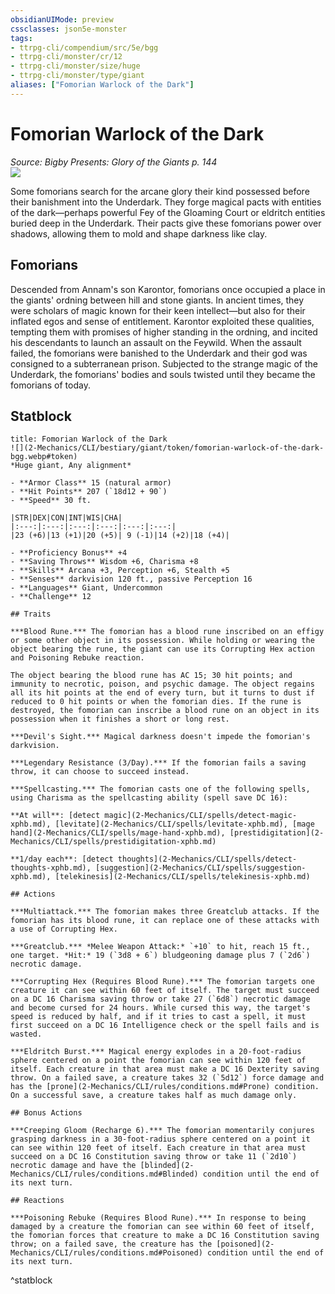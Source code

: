 ```yaml
---
obsidianUIMode: preview
cssclasses: json5e-monster
tags:
- ttrpg-cli/compendium/src/5e/bgg
- ttrpg-cli/monster/cr/12
- ttrpg-cli/monster/size/huge
- ttrpg-cli/monster/type/giant
aliases: ["Fomorian Warlock of the Dark"]
---
```

# Fomorian Warlock of the Dark
*Source: Bigby Presents: Glory of the Giants p. 144*  
![](2-Mechanics/CLI/bestiary/giant/img/fomorian-warlock-of-the-dark.webp#right)

Some fomorians search for the arcane glory their kind possessed before their banishment into the Underdark. They forge magical pacts with entities of the dark—perhaps powerful Fey of the Gloaming Court or eldritch entities buried deep in the Underdark. Their pacts give these fomorians power over shadows, allowing them to mold and shape darkness like clay.

## Fomorians

Descended from Annam's son Karontor, fomorians once occupied a place in the giants' ordning between hill and stone giants. In ancient times, they were scholars of magic known for their keen intellect—but also for their inflated egos and sense of entitlement. Karontor exploited these qualities, tempting them with promises of higher standing in the ordning, and incited his descendants to launch an assault on the Feywild. When the assault failed, the fomorians were banished to the Underdark and their god was consigned to a subterranean prison. Subjected to the strange magic of the Underdark, the fomorians' bodies and souls twisted until they became the fomorians of today.

## Statblock

```ad-statblock
title: Fomorian Warlock of the Dark
![](2-Mechanics/CLI/bestiary/giant/token/fomorian-warlock-of-the-dark-bgg.webp#token)
*Huge giant, Any alignment*

- **Armor Class** 15 (natural armor)
- **Hit Points** 207 (`18d12 + 90`) 
- **Speed** 30 ft.

|STR|DEX|CON|INT|WIS|CHA|
|:---:|:---:|:---:|:---:|:---:|:---:|
|23 (+6)|13 (+1)|20 (+5)| 9 (-1)|14 (+2)|18 (+4)|

- **Proficiency Bonus** +4
- **Saving Throws** Wisdom +6, Charisma +8
- **Skills** Arcana +3, Perception +6, Stealth +5
- **Senses** darkvision 120 ft., passive Perception 16
- **Languages** Giant, Undercommon
- **Challenge** 12

## Traits

***Blood Rune.*** The fomorian has a blood rune inscribed on an effigy or some other object in its possession. While holding or wearing the object bearing the rune, the giant can use its Corrupting Hex action and Poisoning Rebuke reaction.

The object bearing the blood rune has AC 15; 30 hit points; and immunity to necrotic, poison, and psychic damage. The object regains all its hit points at the end of every turn, but it turns to dust if reduced to 0 hit points or when the fomorian dies. If the rune is destroyed, the fomorian can inscribe a blood rune on an object in its possession when it finishes a short or long rest.

***Devil's Sight.*** Magical darkness doesn't impede the fomorian's darkvision.

***Legendary Resistance (3/Day).*** If the fomorian fails a saving throw, it can choose to succeed instead.

***Spellcasting.*** The fomorian casts one of the following spells, using Charisma as the spellcasting ability (spell save DC 16):

**At will**: [detect magic](2-Mechanics/CLI/spells/detect-magic-xphb.md), [levitate](2-Mechanics/CLI/spells/levitate-xphb.md), [mage hand](2-Mechanics/CLI/spells/mage-hand-xphb.md), [prestidigitation](2-Mechanics/CLI/spells/prestidigitation-xphb.md)

**1/day each**: [detect thoughts](2-Mechanics/CLI/spells/detect-thoughts-xphb.md), [suggestion](2-Mechanics/CLI/spells/suggestion-xphb.md), [telekinesis](2-Mechanics/CLI/spells/telekinesis-xphb.md)

## Actions

***Multiattack.*** The fomorian makes three Greatclub attacks. If the fomorian has its blood rune, it can replace one of these attacks with a use of Corrupting Hex.

***Greatclub.*** *Melee Weapon Attack:* `+10` to hit, reach 15 ft., one target. *Hit:* 19 (`3d8 + 6`) bludgeoning damage plus 7 (`2d6`) necrotic damage.

***Corrupting Hex (Requires Blood Rune).*** The fomorian targets one creature it can see within 60 feet of itself. The target must succeed on a DC 16 Charisma saving throw or take 27 (`6d8`) necrotic damage and become cursed for 24 hours. While cursed this way, the target's speed is reduced by half, and if it tries to cast a spell, it must first succeed on a DC 16 Intelligence check or the spell fails and is wasted.

***Eldritch Burst.*** Magical energy explodes in a 20-foot-radius sphere centered on a point the fomorian can see within 120 feet of itself. Each creature in that area must make a DC 16 Dexterity saving throw. On a failed save, a creature takes 32 (`5d12`) force damage and has the [prone](2-Mechanics/CLI/rules/conditions.md#Prone) condition. On a successful save, a creature takes half as much damage only.

## Bonus Actions

***Creeping Gloom (Recharge 6).*** The fomorian momentarily conjures grasping darkness in a 30-foot-radius sphere centered on a point it can see within 120 feet of itself. Each creature in that area must succeed on a DC 16 Constitution saving throw or take 11 (`2d10`) necrotic damage and have the [blinded](2-Mechanics/CLI/rules/conditions.md#Blinded) condition until the end of its next turn.

## Reactions

***Poisoning Rebuke (Requires Blood Rune).*** In response to being damaged by a creature the fomorian can see within 60 feet of itself, the fomorian forces that creature to make a DC 16 Constitution saving throw; on a failed save, the creature has the [poisoned](2-Mechanics/CLI/rules/conditions.md#Poisoned) condition until the end of its next turn.
```
^statblock